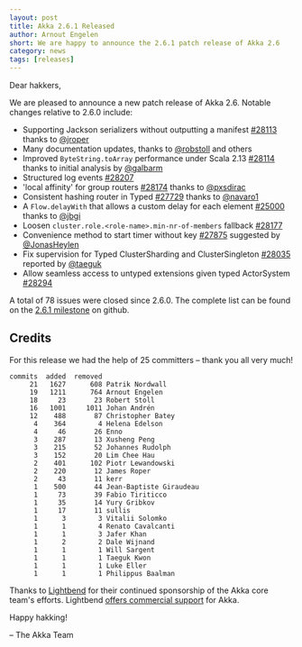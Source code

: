 ```yaml
---
layout: post
title: Akka 2.6.1 Released
author: Arnout Engelen
short: We are happy to announce the 2.6.1 patch release of Akka 2.6
category: news
tags: [releases]
---
```


Dear hakkers,

We are pleased to announce a new patch release of Akka 2.6. Notable changes relative to 2.6.0 include:

 * Supporting Jackson serializers without outputting a manifest [#28113](https://github.com/akka/akka/issues/28113) thanks to [@jroper](https://github.com/jroper)
 * Many documentation updates, thanks to [@robstoll](https://github.com/robstoll) and others
 * Improved `ByteString.toArray` performance under Scala 2.13 [#28114](https://github.com/akka/akka/issues/28114) thanks to initial analysis by [@galbarm](https://github.com/galbarm)
 * Structured log events [#28207](https://github.com/akka/akka/issues/28207)
 * 'local affinity' for group routers [#28174](https://github.com/akka/akka/issues/28174) thanks to [@pxsdirac](https://github.com/pxsdirac)
 * Consistent hashing router in Typed [#27729](https://github.com/akka/akka/issues/27729) thanks to [@navaro1](https://github.com/navaro1)
 * A `Flow.delayWith` that allows a custom delay for each element [#25000](https://github.com/akka/akka/pull/25000) thanks to [@jbgi](https://github.com/jbgi)
 * Loosen `cluster.role.<role-name>.min-nr-of-members` fallback [#28177](https://github.com/akka/akka/issues/28177)
 * Convenience method to start timer without key [#27875](https://github.com/akka/akka/pull/27875) suggested by [@JonasHeylen](https://github.com/JonasHeylen)
 * Fix supervision for Typed ClusterSharding and ClusterSingleton [#28035](https://github.com/akka/akka/issues/28035) reported by [@taeguk](https://github.com/taeguk)
 * Allow seamless access to untyped extensions given typed ActorSystem [#28294](https://github.com/akka/akka/pull/28294)

A total of 78 issues were closed since 2.6.0. The complete list can be found on the [2.6.1 milestone](https://github.com/akka/akka/milestone/156?closed=1) on github.

## Credits

For this release we had the help of 25 committers – thank you all very much!

```
commits  added  removed
     21   1627      608 Patrik Nordwall
     19   1211      764 Arnout Engelen
     18     23       23 Robert Stoll
     16   1001     1011 Johan Andrén
     12    488       87 Christopher Batey
      4    364        4 Helena Edelson
      4     46       26 Enno
      3    287       13 Xusheng Peng
      3    215       52 Johannes Rudolph
      3    152       20 Lim Chee Hau
      2    401      102 Piotr Lewandowski
      2    220       12 James Roper
      2     43       11 kerr
      1    500       44 Jean-Baptiste Giraudeau
      1     73       39 Fabio Tiriticco
      1     35       14 Yury Gribkov
      1     17       11 sullis
      1      3        3 Vitalii Solomko
      1      1        4 Renato Cavalcanti
      1      1        3 Jafer Khan
      1      2        2 Dale Wijnand
      1      1        1 Will Sargent
      1      1        1 Taeguk Kwon
      1      1        1 Luke Eller
      1      1        1 Philippus Baalman
```

Thanks to [Lightbend](https://www.lightbend.com/) for their continued sponsorship of the Akka core team's efforts. Lightbend [offers commercial support](https://www.lightbend.com/lightbend-subscription)
for Akka.

Happy hakking!

– The Akka Team
